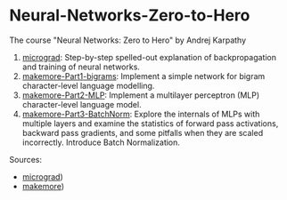 # Neural-Networks-Zero-to-Hero

The course "Neural Networks: Zero to Hero" by Andrej Karpathy

1. [micrograd](https://github.com/Yushi-Y/Neural-Networks-Zero-to-Hero/blob/main/micrograd.ipynb): Step-by-step spelled-out explanation of backpropagation and training of neural networks.
2. [makemore-Part1-bigrams](https://github.com/Yushi-Y/Neural-Networks-Zero-to-Hero/blob/main/makemore_part1_bigrams.ipynb): Implement a simple network for bigram character-level language modelling.
3. [makemore-Part2-MLP](https://github.com/Yushi-Y/Neural-Networks-Zero-to-Hero/blob/main/makemore_part2_mlp.ipynb): Implement a multilayer perceptron (MLP) character-level language model.
4. [makemore-Part3-BatchNorm](https://github.com/Yushi-Y/Neural-Networks-Zero-to-Hero/blob/main/makemore_part3_batchnorm.ipynb): Explore the internals of MLPs with multiple layers and examine the statistics of forward pass activations, backward pass gradients, and some pitfalls when they are scaled incorrectly. Introduce Batch Normalization.

Sources:
- [micrograd](https://github.com/karpathy/micrograd))
- [makemore](https://github.com/karpathy/makemore))
